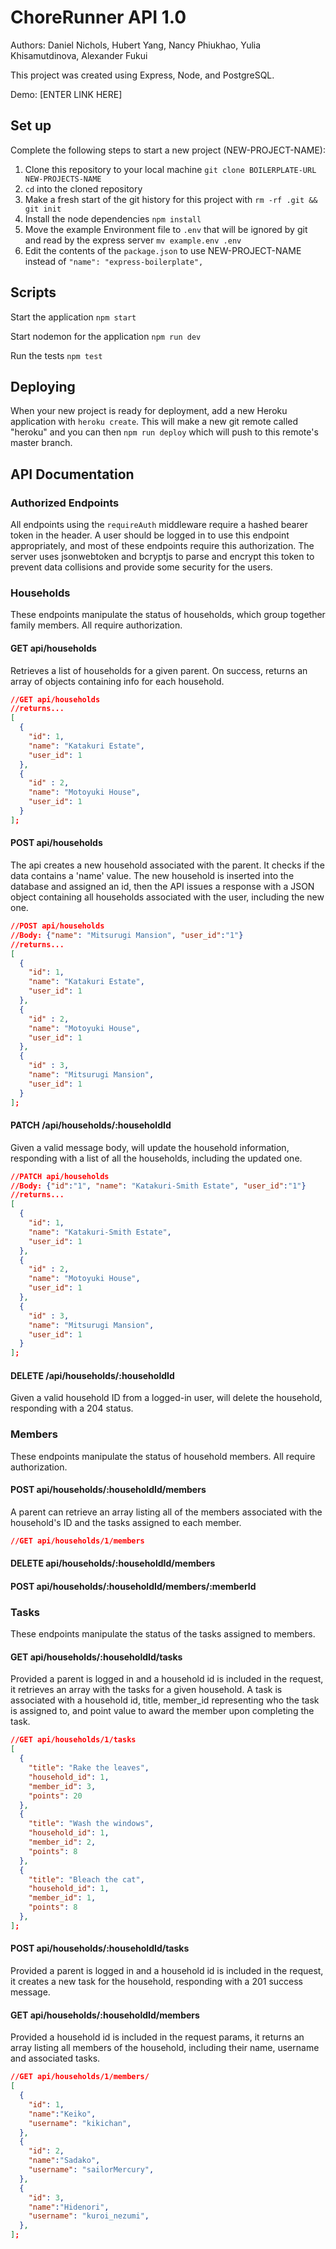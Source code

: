 # ChoreRunner API 1.0

Authors: Daniel Nichols, Hubert Yang, Nancy Phiukhao, Yulia Khisamutdinova, Alexander Fukui

This project was created using Express, Node, and PostgreSQL.

Demo: [ENTER LINK HERE]

## Set up

Complete the following steps to start a new project (NEW-PROJECT-NAME):

1. Clone this repository to your local machine `git clone BOILERPLATE-URL NEW-PROJECTS-NAME`
2. `cd` into the cloned repository
3. Make a fresh start of the git history for this project with `rm -rf .git && git init`
4. Install the node dependencies `npm install`
5. Move the example Environment file to `.env` that will be ignored by git and read by the express server `mv example.env .env`
6. Edit the contents of the `package.json` to use NEW-PROJECT-NAME instead of `"name": "express-boilerplate",`

## Scripts

Start the application `npm start`

Start nodemon for the application `npm run dev`

Run the tests `npm test`

## Deploying

When your new project is ready for deployment, add a new Heroku application with `heroku create`. This will make a new git remote called "heroku" and you can then `npm run deploy` which will push to this remote's master branch.

## API Documentation

### Authorized Endpoints

  All endpoints using the `requireAuth` middleware require a hashed bearer token in the header. A user should be logged in to use this endpoint appropriately, and most of these endpoints require this authorization. The server uses jsonwebtoken and bcryptjs to parse and encrypt this token to prevent data collisions and provide some security for the users.

### Households

These endpoints manipulate the status of households, which group together family members. All require authorization.

#### GET api/households

Retrieves a list of households for a given parent. On success, returns an array of objects containing info for each household.

```json
//GET api/households
//returns...
[
  {
    "id": 1,
    "name": "Katakuri Estate",
    "user_id": 1
  },
  {
    "id" : 2,
    "name": "Motoyuki House",
    "user_id": 1
  }
];
```

#### POST api/households

The api creates a new household associated with the parent. It checks if the data contains a 'name' value. The new household is inserted into the database and assigned an id, then the API issues a response with a JSON object containing all households associated with the user, including the new one.

```json
//POST api/households
//Body: {"name": "Mitsurugi Mansion", "user_id":"1"}
//returns...
[
  {
    "id": 1,
    "name": "Katakuri Estate",
    "user_id": 1
  },
  {
    "id" : 2,
    "name": "Motoyuki House",
    "user_id": 1
  },
  {
    "id" : 3,
    "name": "Mitsurugi Mansion",
    "user_id": 1
  }
];
```

#### PATCH /api/households/:householdId

Given a valid message body, will update the household information, responding with a list of all the households, including the updated one.

```json
//PATCH api/households
//Body: {"id":"1", "name": "Katakuri-Smith Estate", "user_id":"1"}
//returns...
[
  {
    "id": 1,
    "name": "Katakuri-Smith Estate",
    "user_id": 1
  },
  {
    "id" : 2,
    "name": "Motoyuki House",
    "user_id": 1
  },
  {
    "id" : 3,
    "name": "Mitsurugi Mansion",
    "user_id": 1
  }
];
```

#### DELETE /api/households/:householdId

Given a valid household ID from a logged-in user, will delete the household, responding with a 204 status.

### Members

These endpoints manipulate the status of household members. All require authorization.

#### POST api/households/:householdId/members

A parent can retrieve an array listing all of the members associated with the household's ID and the tasks assigned to each member.

```json
//GET api/households/1/members
```

#### DELETE api/households/:householdId/members

#### POST api/households/:householdId/members/:memberId

### Tasks

These endpoints manipulate the status of the tasks assigned to members.

#### GET api/households/:householdId/tasks

Provided a parent is logged in and a household id is included in the request, it retrieves an array with the tasks for a given household. A task is associated with a household id, title, member_id representing who the task is assigned to, and point value to award the member upon completing the task.

```json
//GET api/households/1/tasks
[
  {
    "title": "Rake the leaves",
    "household_id": 1,
    "member_id": 3,
    "points": 20
  },
  {
    "title": "Wash the windows",
    "household_id": 1,
    "member_id": 2,
    "points": 8
  },
  {
    "title": "Bleach the cat",
    "household_id": 1,
    "member_id": 1,
    "points": 8
  },
];
```

#### POST api/households/:householdId/tasks

Provided a parent is logged in and a household id is included in the request, it creates a new task for the household, responding with a 201 success message.

#### GET api/households/:householdId/members

Provided a household id is included in the request params, it returns an array listing all members of the household, including their name, username and associated tasks.

```json
//GET api/households/1/members/
[
  {
    "id": 1,
    "name":"Keiko",
    "username": "kikichan",
  },
  {
    "id": 2,
    "name":"Sadako",
    "username": "sailorMercury",
  },
  {
    "id": 3,
    "name":"Hidenori",
    "username": "kuroi_nezumi",
  },
];
```